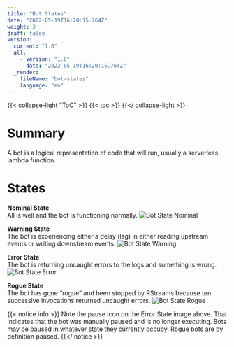 ```yaml
---
title: "Bot States"
date: "2022-05-19T16:20:15.764Z"
weight: 3
draft: false
version:
  current: "1.0"
  all:
    - version: "1.0"
      date: "2022-05-19T16:20:15.764Z"
  _render:
    fileName: "bot-states"
    language: "en"
---
```


{{< collapse-light "ToC" >}}
{{< toc  >}}
{{</ collapse-light >}}


# Summary
A bot is a logical representation of code that will run, usually a serverless lambda function.

# States

**Nominal State**  
All is well and the bot is functioning normally.
![Bot State Nominal](../images/bot-state-nominal.png "60px|left")

**Warning State**  
The bot is experiencing either a delay (lag) in either reading upstream events or writing downstream events.
![Bot State Warning](../images/bot-state-warning.png "60px|left")

**Error State**  
The bot is returning uncaught errors to the logs and something is wrong.
![Bot State Error](../images/bot-state-error.png "60px|left")

**Rogue State**  
The bot has gone “rogue” and been stopped by RStreams because ten successive invocations returned uncaught errors.
![Bot State Rogue](../images/bot-state-rogue.png "60px|left")

{{< notice info >}}
Note the pause icon on the Error State image above.  That indicates that the bot was manually paused and is no longer executing.
Bots may be paused in whatever state they currently occupy.  Rogue bots are by definition paused.
{{</ notice >}}